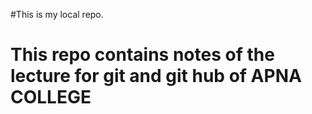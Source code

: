 #This is my local repo. 
# This repo contains notes of the lecture for git and git hub of APNA COLLEGE